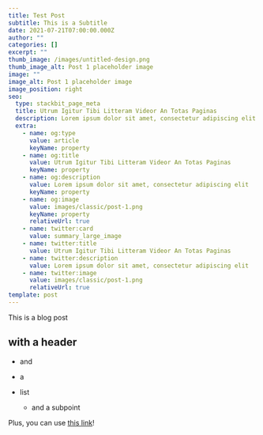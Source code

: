 ```yaml
---
title: Test Post
subtitle: This is a Subtitle
date: 2021-07-21T07:00:00.000Z
author: ""
categories: []
excerpt: ""
thumb_image: /images/untitled-design.png
thumb_image_alt: Post 1 placeholder image
image: ""
image_alt: Post 1 placeholder image
image_position: right
seo:
  type: stackbit_page_meta
  title: Utrum Igitur Tibi Litteram Videor An Totas Paginas
  description: Lorem ipsum dolor sit amet, consectetur adipiscing elit
  extra:
    - name: og:type
      value: article
      keyName: property
    - name: og:title
      value: Utrum Igitur Tibi Litteram Videor An Totas Paginas
      keyName: property
    - name: og:description
      value: Lorem ipsum dolor sit amet, consectetur adipiscing elit
      keyName: property
    - name: og:image
      value: images/classic/post-1.png
      keyName: property
      relativeUrl: true
    - name: twitter:card
      value: summary_large_image
    - name: twitter:title
      value: Utrum Igitur Tibi Litteram Videor An Totas Paginas
    - name: twitter:description
      value: Lorem ipsum dolor sit amet, consectetur adipiscing elit
    - name: twitter:image
      value: images/classic/post-1.png
      relativeUrl: true
template: post
---
```

This is a blog post

## with a header

* and
* a
* list

  * and a subpoint



Plus, you can use [this link](https://sustainabiliteens.org)!